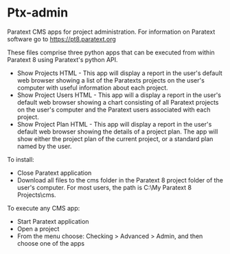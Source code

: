 # Ptx-admin
Paratext CMS apps for project administration.
For information on Paratext software go to https://pt8.paratext.org

These files comprise three python apps that can be executed from within Paratext 8 using Paratext's 
python API.
  * Show Projects HTML - This app will display a report in the user's default web browser showing a 
    list of the Paratexts projects on the user's computer with useful information about each project.
  * Show Project Users HTML - This app will a display a report in the user's default web browser showing a
    chart consisting of all Paratext projects on the user's computer and the Paratext users associated
    with each project.
  * Show Project Plan HTML - This app will display a report in the user's default web browser showing the 
    details of a project plan. The app will show either the project plan of the current project, or a 
    standard plan named by the user.
 
To install:
* Close Paratext application
* Download all files to the cms folder in the Paratext 8 project folder of the user's computer. For most users,
the path is C:\My Paratext 8 Projects\cms\.

To execute any CMS app:
* Start Paratext application
* Open a project
* From the menu choose: Checking > Advanced > Admin, and then choose one of the apps
